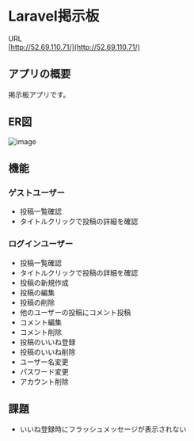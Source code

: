 # Laravel掲示板
URL<br>
[http://52.69.110.71/](http://52.69.110.71/)
<br>

## アプリの概要
掲示板アプリです。

## ER図
![image](https://github.com/mirai-79/book-record/assets/99461088/42ea0b55-8d58-4c6b-90bd-c2e9128381c0)

## 機能
### ゲストユーザー
- 投稿一覧確認
- タイトルクリックで投稿の詳細を確認
### ログインユーザー
- 投稿一覧確認
- タイトルクリックで投稿の詳細を確認
- 投稿の新規作成
- 投稿の編集
- 投稿の削除
- 他のユーザーの投稿にコメント投稿
- コメント編集
- コメント削除
- 投稿のいいね登録
- 投稿のいいね削除
- ユーザー名変更
- パスワード変更
- アカウント削除

## 課題
- いいね登録時にフラッシュメッセージが表示されない

